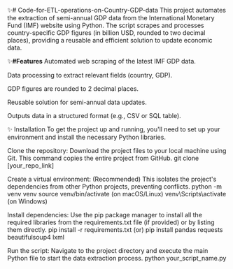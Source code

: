 ✨# Code-for-ETL-operations-on-Country-GDP-data
This project automates the extraction of semi-annual GDP data from the International Monetary Fund (IMF) website using Python. The script scrapes and processes country-specific GDP figures (in billion USD, rounded to two decimal places), providing a reusable and efficient solution to update economic data.

✨**#Features**
Automated web scraping of the latest IMF GDP data.

Data processing to extract relevant fields (country, GDP).

GDP figures are rounded to 2 decimal places.

Reusable solution for semi-annual data updates.

Outputs data in a structured format (e.g., CSV or SQL table).


✨ Installation
To get the project up and running, you'll need to set up your environment and install the necessary Python libraries.

Clone the repository: Download the project files to your local machine using Git. This command copies the entire project from GitHub.
git clone [your_repo_link]

Create a virtual environment: (Recommended) This isolates the project's dependencies from other Python projects, preventing conflicts.
python -m venv venv
source venv/bin/activate (on macOS/Linux)
venv\Scripts\activate (on Windows)

Install dependencies: Use the pip package manager to install all the required libraries from the requirements.txt file (if provided) or by listing them directly.
pip install -r requirements.txt
(or)
pip install pandas requests beautifulsoup4 lxml

Run the script: Navigate to the project directory and execute the main Python file to start the data extraction process.
python your_script_name.py
